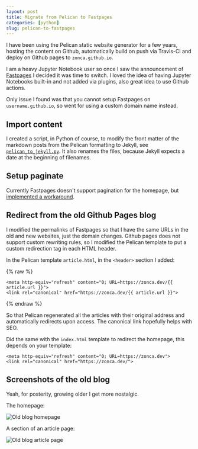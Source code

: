 ```yaml
---
layout: post
title: Migrate from Pelican to Fastpages
categories: [python]
slug: pelican-to-fastpages
---
```


I have been using the Pelican static website generator for a few years,
hosting the content on Github, automatically build on push via Travis-CI
and deploy on Github pages to `zonca.github.io`.

I am a heavy Jupyter Notebook user so once I saw the announcement of [Fastpages](https://fastpages.fast.ai/)
I decided it was time to switch.
I loved the idea of having Jupyter Notebooks built-in and not added via plugins,
also great idea to use Github actions.

Only issue I found was that you cannot setup Fastpages on `username.github.io`,
so went for using a custom domain name instead.

## Import content

I created a script, in Python of course, to modify the front matter of the markdown
posts from the Pelican formatting to Jekyll, see [`pelican_to_jekyll.py`](https://gist.github.com/zonca/b4a5a44513854e1c8918743d219f5f34).
It also renames the files, because Jekyll expects a date at the beginning of filenames.

## Setup paginate

Currently Fastpages doesn't support pagination for the homepage,
but [implemented a workaround](https://github.com/fastai/fastpages/issues/48#issuecomment-596608688).


## Redirect from the old Github Pages blog

I modified the permalinks of Fastpages so that I have the same URLs in the old and new websites,
just the domain changes.
Github pages does not support custom rewriting rules, so I modified the Pelican template
to put a custom redirection tag in each HTML header.

In the Pelican template `article.html`, in the `<header>` section I added:

{% raw  %}

```
<meta http-equiv="refresh" content="0; URL=https://zonca.dev/{{ article.url }}">
<link rel="canonical" href="https://zonca.dev/{{ article.url }}">
```

{% endraw %}

So that Pelican regenerated all the articles with their original address
and automatically redirects upon access.
The canonical link hopefully helps with SEO.

Did the same with the `index.html` template to redirect the homepage,
this depends on your template:

```
<meta http-equiv="refresh" content="0; URL=https://zonca.dev">
<link rel="canonical" href="https://zonca.dev/">
```

## Screenshots of the old blog

Yeah, for posterity, growing older I get more nostalgic.

The homepage:

![Old blog homepage](/images/old_blog_homepage.png)

A section of an article page:

![Old blog article page](/images/old_blog_article_page.png)
